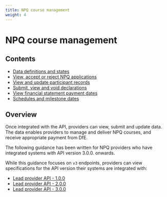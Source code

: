 ```yaml
---
title: NPQ course management
weight: 4
---
```


# NPQ course management

## Contents

* [Data definitions and states](/api-reference/npq/definitions-and-states)
* [View, accept or reject NPQ applications](/api-reference/npq/guidance/#view-accept-or-reject-npq-applications)
* [View and update participant records](/api-reference/npq/guidance/#view-and-update-participant-data)
* [Submit, view and void declarations](/api-reference/npq/guidance/#submit-view-and-void-declarations)
* [View financial statement payment dates](/api-reference/npq/guidance/#view-financial-statement-payment-dates)
* [Schedules and milestone dates](/api-reference/npq/schedules-and-milestone-dates)

## Overview 

Once integrated with the API, providers can view, submit and update data. The data enables providers to manage and deliver NPQ courses, and receive appropriate payment from DfE.

<div class="govuk-inset-text">The following guidance has been written for NPQ providers who have integrated systems with API version 3.0.0. onwards. </div>

While this guidance focuses on `v3` endpoints, providers can view specifications for the API version their systems are integrated with:

* [Lead provider API - 1.0.0](api-reference/reference-v1)
* [Lead provider API - 2.0.0](api-reference/reference-v2)
* [Lead provider API - 3.0.0](api-reference/reference-v3)